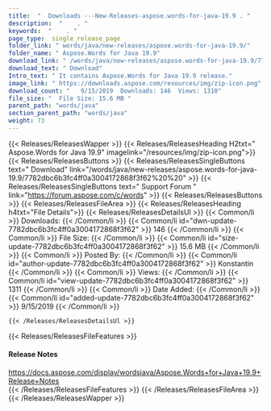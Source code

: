 ```yaml
---
title:  "  Downloads ---New-Releases-aspose.words-for-java-19.9 . " 
description:  "    . " 
keywords:  "    . " 
page_type:  single_release_page
folder_link: " words/java/new-releases/aspose.words-for-java-19.9/"
folder_name: " Aspose.Words for Java 19.9"
download_link: " /words/java/new-releases/aspose.words-for-java-19.9/7782dbc6b3fc4ff0a3004172868f3f62"
download_text: " Download"
Intro_text: " It contains Aspose.Words for Java 19.9 release."
image_link: " https://downloads.aspose.com/resources/img/zip-icon.png"
download_count: "   9/15/2019  Downloads: 146  Views: 1310"
file_size: "  File Size: 15.6 MB "
parent_path: "words/java"
section_parent_path: "words/java"
weight: 73 
---
```


{{< Releases/ReleasesWapper >}}
  {{< Releases/ReleasesHeading H2txt=" Aspose.Words for Java 19.9" imagelink="/resources/img/zip-icon.png">}}
  {{< Releases/ReleasesButtons >}}
    {{< Releases/ReleasesSingleButtons text=" Download" link="/words/java/new-releases/aspose.words-for-java-19.9/7782dbc6b3fc4ff0a3004172868f3f62%20%20" >}}
    {{< Releases/ReleasesSingleButtons text=" Support Forum " link="https://forum.aspose.com/c/words" >}}
  {{< Releases/ReleasesButtons >}}
  {{< Releases/ReleasesFileArea >}}
    {{< Releases/ReleasesHeading h4txt="File Details">}}
    {{< Releases/ReleasesDetailsUl >}}
            {{< Common/li  >}} Downloads: {{< /Common/li >}} 
      {{< Common/li id="dwn-update-7782dbc6b3fc4ff0a3004172868f3f62" >}} 146 {{< /Common/li >}} 
      {{< Common/li  >}} File Size: {{< /Common/li >}} 
      {{< Common/li id="size-update-7782dbc6b3fc4ff0a3004172868f3f62" >}} 15.6 MB {{< /Common/li >}} 
      {{< Common/li  >}} Posted By: {{< /Common/li >}} 
      {{< Common/li id="author-update-7782dbc6b3fc4ff0a3004172868f3f62" >}} Konstantin {{< /Common/li >}} 
      {{< Common/li  >}} Views: {{< /Common/li >}} 
      {{< Common/li id="view-update-7782dbc6b3fc4ff0a3004172868f3f62" >}} 1311 {{< /Common/li >}} 
      {{< Common/li  >}} Date Added: {{< /Common/li >}} 
      {{< Common/li id="added-update-7782dbc6b3fc4ff0a3004172868f3f62" >}} 9/15/2019 {{< /Common/li >}} 

    {{< /Releases/ReleasesDetailsUl >}}

  {{< Releases/ReleasesFileFeatures >}}
      <h4>Release Notes</h4><div><a href="https://docs.aspose.com/display/wordsjava/Aspose.Words+for+Java+19.9+Release+Notes">https://docs.aspose.com/display/wordsjava/Aspose.Words+for+Java+19.9+Release+Notes</a></div>
  {{< /Releases/ReleasesFileFeatures >}}
 {{< /Releases/ReleasesFileArea >}}
{{< /Releases/ReleasesWapper >}}


